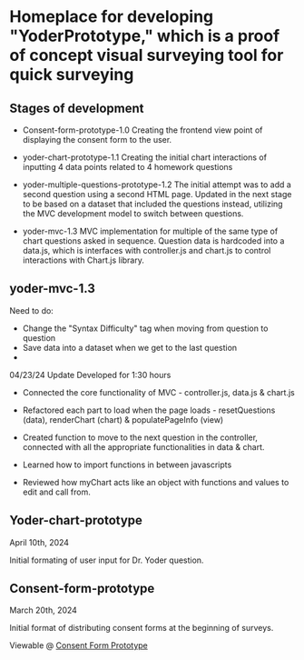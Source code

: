 # Homeplace for developing "YoderPrototype," which is a proof of concept visual surveying tool for quick surveying
## Stages of development
* Consent-form-prototype-1.0
Creating the frontend view point of displaying the consent form to the user.

* yoder-chart-prototype-1.1
Creating the initial chart interactions of inputting 4 data points related to 4 homework questions

* yoder-multiple-questions-prototype-1.2
The initial attempt was to add a second question using a second HTML page. Updated in the next stage to be based on a dataset that included the questions instead, utilizing the MVC development model to switch between questions.

* yoder-mvc-1.3
MVC implementation for multiple of the same type of chart questions asked in sequence. Question data is hardcoded into a data.js, which is interfaces with controller.js and chart.js to control interactions with Chart.js library.

## yoder-mvc-1.3
Need to do:
* Change the "Syntax Difficulty" tag when moving from question to question
* Save data into a dataset when we get to the last question
* 
04/23/24 Update
Developed for 1:30 hours
* Connected the core functionality of MVC - controller.js, data.js & chart.js
* Refactored each part to load when the page loads - resetQuestions (data), renderChart (chart) & populatePageInfo (view)
* Created function to move to the next question in the controller, connected with all the appropriate functionalities in data & chart.

* Learned how to import functions in between javascripts
* Reviewed how myChart acts like an object with functions and values to edit and call from.


## Yoder-chart-prototype
April 10th, 2024

Initial formating of user input for Dr. Yoder question.

## Consent-form-prototype
March 20th, 2024

Initial format of distributing consent forms at the beginning of surveys. 

Viewable @ [Consent Form Prototype](https://consent-form-prototype.web.app/)
